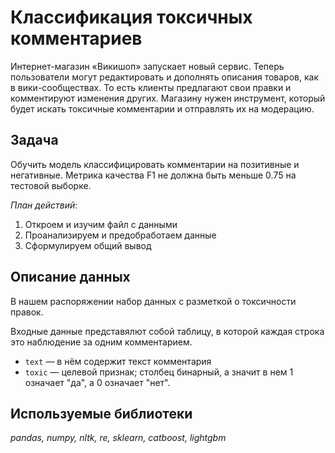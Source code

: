 # Классификация токсичных комментариев
Интернет-магазин «Викишоп» запускает новый сервис. Теперь пользователи могут редактировать и дополнять описания товаров, как в вики-сообществах.
То есть клиенты предлагают свои правки и комментируют изменения других. Магазину нужен инструмент, который будет искать токсичные комментарии и отправлять их на модерацию.

## Задача
Обучить модель классифицировать комментарии на позитивные и негативные. Метрика качества F1 не должна быть меньше 0.75 на тестовой выборке.

*План действий*:
1. Откроем и изучим файл с данными
2. Проанализируем и предобработаем данные
3. Сформулируем общий вывод

## Описание данных
В нашем распоряжении набор данных с разметкой о токсичности правок.

Входные данные представялют собой таблицу, в которой каждая строка это наблюдение за одним комментарием.
- `text`  — в нём содержит текст комментария
- `toxic` — целевой признак; столбец бинарный, а значит в нем 1 означает "да", а 0 означает "нет".

## Используемые библиотеки
*pandas, numpy, nltk, re, sklearn, catboost, lightgbm*
